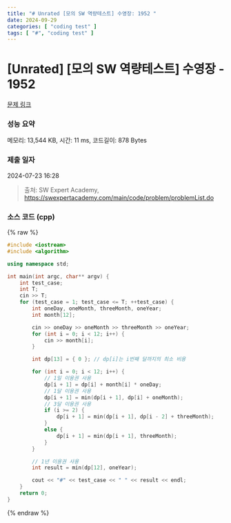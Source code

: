 ```yaml
---
title: "# Unrated [모의 SW 역량테스트] 수영장: 1952 "
date: 2024-09-29
categories: [ "coding test" ]
tags: [ "#", "coding test" ]
---
```


# [Unrated] [모의 SW 역량테스트] 수영장 - 1952 

[문제 링크](https://swexpertacademy.com/main/code/problem/problemDetail.do?contestProbId=AV5PpFQaAQMDFAUq) 

### 성능 요약

메모리: 13,544 KB, 시간: 11 ms, 코드길이: 878 Bytes

### 제출 일자

2024-07-23 16:28



> 출처: SW Expert Academy, https://swexpertacademy.com/main/code/problem/problemList.do


### 소스 코드 (cpp)
{% raw %}
```cpp
#include <iostream>
#include <algorithm>

using namespace std;

int main(int argc, char** argv) {
	int test_case;
	int T;
	cin >> T;
	for (test_case = 1; test_case <= T; ++test_case) {
		int oneDay, oneMonth, threeMonth, oneYear;
		int month[12];

		cin >> oneDay >> oneMonth >> threeMonth >> oneYear;
		for (int i = 0; i < 12; i++) {
			cin >> month[i];
		}

		int dp[13] = { 0 }; // dp[i]는 i번째 달까지의 최소 비용

		for (int i = 0; i < 12; i++) {
			// 1일 이용권 사용
			dp[i + 1] = dp[i] + month[i] * oneDay;
			// 1달 이용권 사용
			dp[i + 1] = min(dp[i + 1], dp[i] + oneMonth);
			// 3달 이용권 사용
			if (i >= 2) {
				dp[i + 1] = min(dp[i + 1], dp[i - 2] + threeMonth);
			}
			else {
				dp[i + 1] = min(dp[i + 1], threeMonth);
			}
		}

		// 1년 이용권 사용
		int result = min(dp[12], oneYear);

		cout << "#" << test_case << " " << result << endl;
	}
	return 0;
}
```
{% endraw %}
